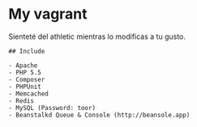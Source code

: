 # My vagrant

Sienteté del athletic mientras lo modificas a tu gusto.

```
## Include

- Apache
- PHP 5.5
- Composer
- PHPUnit
- Memcached
- Redis
- MySQL (Password: toor)
- Beanstalkd Queue & Console (http://beansole.app)



